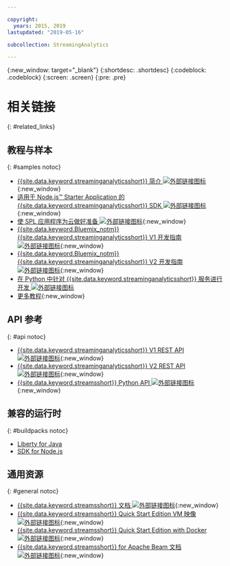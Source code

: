 ```yaml
---

copyright:
  years: 2015, 2019
lastupdated: "2019-05-16"

subcollection: StreamingAnalytics

---
```


<!-- Attribute definitions -->
{:new_window: target="_blank"}
{:shortdesc: .shortdesc}
{:codeblock: .codeblock}
{:screen: .screen}
{:pre: .pre}

# 相关链接
{: #related_links}

## 教程与样本
{: #samples notoc}
* [{{site.data.keyword.streaminganalyticsshort}} 简介 ![外部链接图标](../../icons/launch-glyph.svg "外部链接图标")](https://developer.ibm.com/streamsdev/docs/streaming-analytics-now-available-bluemix){:new_window}
* [适用于 Node.js™ Starter Application 的 {{site.data.keyword.streaminganalyticsshort}} SDK ![外部链接图标](../../icons/launch-glyph.svg "外部链接图标")](https://www.ibm.com/developerworks/library/ba-bluemix-detect-complex-events-from-data-stream-trs/index.html){:new_window}
* [使 SPL 应用程序为云做好准备 ![外部链接图标](../../icons/launch-glyph.svg "外部链接图标")](https://developer.ibm.com/streamsdev/docs/getting-spl-application-ready-cloud){:new_window}
* [{{site.data.keyword.Bluemix_notm}} {{site.data.keyword.streaminganalyticsshort}} V1 开发指南 ![外部链接图标](../../icons/launch-glyph.svg "外部链接图标")](https://developer.ibm.com/streamsdev/docs/bluemix-streaming-analytics-development-guide/){:new_window}
* [{{site.data.keyword.Bluemix_notm}} {{site.data.keyword.streaminganalyticsshort}} V2 开发指南 ![外部链接图标](../../icons/launch-glyph.svg "外部链接图标")](https://developer.ibm.com/streamsdev/docs/streaming-analytics-dev-guide/){:new_window}
* [在 Python 中针对 {{site.data.keyword.streaminganalyticsshort}} 服务进行开发 ![外部链接图标](../../icons/launch-glyph.svg "外部链接图标")](http://ibmstreams.github.io/streamsx.documentation/docs/python/1.6/python-appapi-devguide-2a/index.html)
* [更多教程](/docs/services/StreamingAnalytics?topic=StreamingAnalytics-tutorials){:new_window}


## API 参考
{: #api notoc}
* [{{site.data.keyword.streaminganalyticsshort}} V1 REST API ![外部链接图标](../../icons/launch-glyph.svg "外部链接图标")](https://{DomainName}/apidocs/streaming-analytics-v1){:new_window}
* [{{site.data.keyword.streaminganalyticsshort}} V2 REST API ![外部链接图标](../../icons/launch-glyph.svg "外部链接图标")](https://{DomainName}/apidocs/streaming-analytics-v2){:new_window}
* [{{site.data.keyword.streamsshort}} Python API ![外部链接图标](../../icons/launch-glyph.svg "外部链接图标")](http://ibmstreams.github.io/streamsx.documentation/docs/python/1.6/python-appapi-devguide/){:new_window}


## 兼容的运行时
{: #buildpacks notoc}
* [Liberty for Java](/docs/runtimes/liberty?topic=liberty-getting-started#getting-started)
* [SDK for Node.js](/docs/runtimes/nodejs?topic=Nodejs-getting-started#getting-started)

## 通用资源
{: #general notoc}
* [{{site.data.keyword.streamsshort}} 文档 ![外部链接图标](../../icons/launch-glyph.svg "外部链接图标")](http://www.ibm.com/support/knowledgecenter/SSCRJU_4.3.0/com.ibm.streams.welcome.doc/doc/kc-homepage.html){:new_window}
* [{{site.data.keyword.streamsshort}} Quick Start Edition VM 映像
![外部链接图标](../../icons/launch-glyph.svg "外部链接图标")](http://ibmstreams.github.io/streamsx.documentation/docs/4.3/qse-intro/){:new_window}
* [{{site.data.keyword.streamsshort}} Quick Start Edition with Docker ![外部链接图标](../../icons/launch-glyph.svg "外部链接图标")](http://ibmstreams.github.io/streamsx.documentation/docs/4.3/qse-install-docker/){:new_window}
* [{{site.data.keyword.streamsshort}} for Apache Beam 文档 ![外部链接图标](../../icons/launch-glyph.svg "外部链接图标")](https://ibmstreams.github.io/streamsx.documentation/docs/beamrunner/beamrunner-1-intro/){:new_window}
